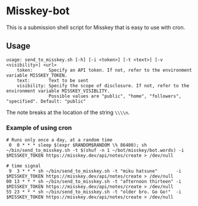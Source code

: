 # Misskey-bot

This is a submission shell script for Misskey that is easy to use with cron.

## Usage

```text
usage: send_to_misskey.sh [-h] [-i <token>] [-t <text>] [-v <visibility>] <url>
    token:      Specify an API token. If not, refer to the environment variable MISSKEY_TOKEN.
    text:       Text to be sent
    visibility: Specify the scope of disclosure. If not, refer to the environment variable MISSKEY_VISIBLITY.
                Possible values are "public", "home", "followers", "specified". Default: "public"
```

The note breaks at the location of the string `\\\\n`.

### Example of using cron

```text
# Runs only once a day, at a random time
 0  0 * * * sleep $(expr $RANDOM$RANDOM \% 86400); sh ~/bin/send_to_misskey.sh -t $(shuf -n 1 ~/bot/misskey/bot.words) -i $MISSKEY_TOKEN https://misskey.dev/api/notes/create > /dev/null

# time signal
 9  3 * * * sh ~/bin/send_to_misskey.sh -t "miku hatsune"       -i $MISSKEY_TOKEN https://misskey.dev/api/notes/create > /dev/null
00 13 * * * sh ~/bin/send_to_misskey.sh -t "afternoon thirteen" -i $MISSKEY_TOKEN https://misskey.dev/api/notes/create > /dev/null
55 23 * * * sh ~/bin/send_to_misskey.sh -t "older bro. Go Go!"  -i $MISSKEY_TOKEN https://misskey.dev/api/notes/create > /dev/null
```

